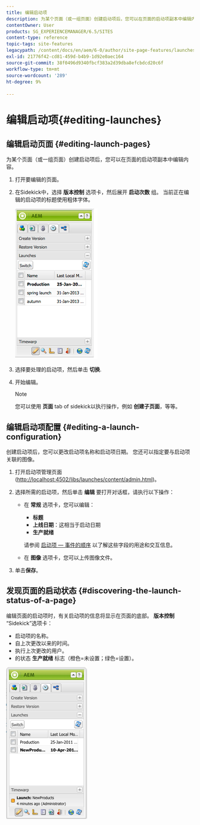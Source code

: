 ```yaml
---
title: 编辑启动项
description: 为某个页面（或一组页面）创建启动项后，您可以在页面的启动项副本中编辑内容。
contentOwner: User
products: SG_EXPERIENCEMANAGER/6.5/SITES
content-type: reference
topic-tags: site-features
legacypath: /content/docs/en/aem/6-0/author/site-page-features/launches
exl-id: 21776f42-cd81-459d-b4b9-1d92e0aec164
source-git-commit: 38f0496d9340fbcf383a2d39dba8efcbdcd20c6f
workflow-type: tm+mt
source-wordcount: '289'
ht-degree: 9%

---
```


# 编辑启动项{#editing-launches}

## 编辑启动页面 {#editing-launch-pages}

为某个页面（或一组页面）创建启动项后，您可以在页面的启动项副本中编辑内容。

1. 打开要编辑的页面。
1. 在Sidekick中，选择 **版本控制** 选项卡，然后展开 **启动次数** 组。 当前正在编辑的启动项的标题使用粗体字体。

   ![chlimage_1-13](assets/chlimage_1-13.jpeg)

1. 选择要处理的启动项，然后单击 **切换**.
1. 开始编辑。

   >[!NOTE]
   >
   >您可以使用 **页面** tab of sidekick以执行操作，例如 **创建子页面**，等等。

## 编辑启动项配置 {#editing-a-launch-configuration}

创建启动项后，您可以更改启动项名称和启动项日期。 您还可以指定要与启动项关联的图像。

1. 打开启动项管理页面([http://localhost:4502/libs/launches/content/admin.html](http://localhost:4502/libs/launches/content/admin.html))。

1. 选择所需的启动项，然后单击 **编辑** 要打开对话框，请执行以下操作：

   * 在 **常规** 选项卡，您可以编辑：

      * **标题**
      * **上线日期**：这相当于启动日期
      * **生产就绪**

     请参阅 [启动项 — 事件的顺序](/help/sites-authoring/launches.md#launches-the-order-of-events) 以了解这些字段的用途和交互信息。

   * 在 **图像** 选项卡，您可以上传图像文件。

1. 单击&#x200B;**保存**。

## 发现页面的启动状态 {#discovering-the-launch-status-of-a-page}

编辑页面的启动项时，有关启动项的信息将显示在页面的底部。 **版本控制** “Sidekick”选项卡：

* 启动项的名称。
* 自上次更改以来的时间。
* 执行上次更改的用户。
* 的状态 **生产就绪** 标志（橙色=未设置；绿色=设置）。

![chlimage_1-186](assets/chlimage_1-186.png)
